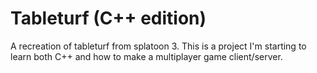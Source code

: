 # Tableturf (C++ edition)

A recreation of tableturf from splatoon 3. This is a project I'm starting to learn both C++ and how to make a multiplayer game client/server.
